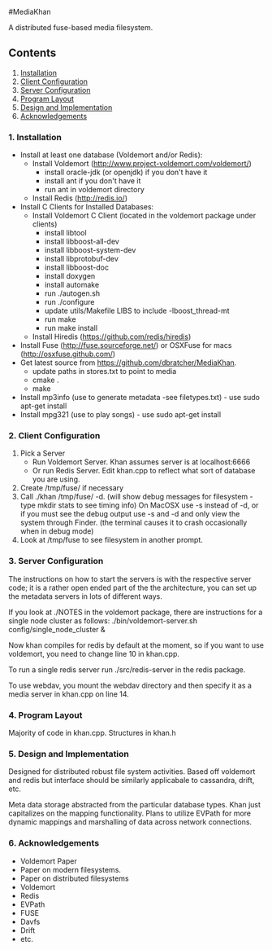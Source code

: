 #MediaKhan

A distributed fuse-based media filesystem.

## Contents

1. [Installation](https://github.com/dbratcher/MediaKhan#1-installation)
2. [Client Configuration](https://github.com/dbratcher/MediaKhan#2-client-configuration)
3. [Server Configuration](https://github.com/dbratcher/MediaKhan#3-server-configuration)
4. [Program Layout](https://github.com/dbratcher/MediaKhan#4-program-layout)
5. [Design and Implementation](https://github.com/dbratcher/MediaKhan#5-design-and-implementation)
6. [Acknowledgements](https://github.com/dbratcher/MediaKhan#6-acknowledgements)


### 1. Installation

- Install at least one database (Voldemort and/or Redis):
    - Install Voldemort (http://www.project-voldemort.com/voldemort/)
        - install oracle-jdk (or openjdk) if you don't have it  
        - install ant if you don't have it
        - run ant in voldemort directory
    - Install Redis (http://redis.io/)
- Install C Clients for Installed Databases:
    - Install Voldemort C Client (located in the voldemort package under clients)
        - install libtool
        - install libboost-all-dev
        - install libboost-system-dev
        - install libprotobuf-dev
        - install libboost-doc
        - install doxygen
        - install automake	
        - run ./autogen.sh 
        - run ./configure
        - update utils/Makefile LIBS to include -lboost_thread-mt
        - run make
        - run make install
    - Install Hiredis (https://github.com/redis/hiredis)
- Install Fuse (http://fuse.sourceforge.net/) or OSXFuse for macs (http://osxfuse.github.com/)
- Get latest source from https://github.com/dbratcher/MediaKhan.
    - update paths in stores.txt to point to media
    - cmake .
    - make
- Install mp3info (use to generate metadata -see filetypes.txt) - use sudo apt-get install
- Install mpg321 (use to play songs) - use sudo apt-get install

### 2. Client Configuration

1. Pick a Server
    - Run Voldemort Server. Khan assumes server is at localhost:6666
    - Or run Redis Server. Edit khan.cpp to reflect what sort of database you are using.
2. Create /tmp/fuse/ if necessary
3. Call ./khan /tmp/fuse/ -d. (will show debug messages for filesystem - type mkdir stats to see timing info) On MacOSX use -s instead of -d, or if you must see the debug output use -s and -d and only view the system through Finder. (the terminal causes it to crash occasionally when in debug mode)
4. Look at /tmp/fuse to see filesystem in another prompt.

### 3. Server Configuration

The instructions on how to start the servers is with the respective server code;
 it is a rather open ended part of the the architecture, you can set up the metadata 
servers in lots of different ways. 

If you look at ./NOTES in the voldemort package, there are instructions for a 
single node cluster as follows:
    ./bin/voldemort-server.sh config/single_node_cluster &

Now khan compiles for redis by default at the moment, so if you want to use 
voldemort, you need to change line 10 in khan.cpp.

To run a single redis server run ./src/redis-server in the redis package.

To use webdav, you mount the webdav directory and then specify it as a media server in khan.cpp on line 14.

### 4. Program Layout

Majority of code in khan.cpp.
Structures in khan.h

### 5. Design and Implementation

Designed for distributed robust file system activities. Based off voldemort and redis
but interface should be similarly applicabale to cassandra, drift, etc.

Meta data storage abstracted from the particular database types. Khan
just capitalizes on the mapping functionality. Plans to utilize EVPath for more
dynamic mappings and marshalling of data across network connections.

### 6. Acknowledgements

- Voldemort Paper
- Paper on modern filesystems.
- Paper on distributed filesystems
- Voldemort
- Redis
- EVPath
- FUSE
- Davfs
- Drift
- etc.
